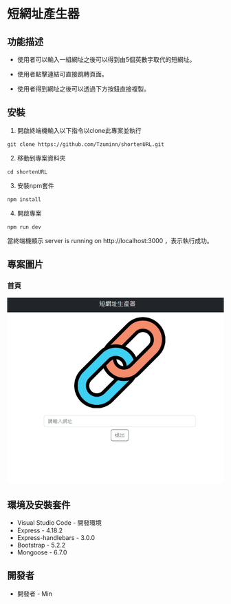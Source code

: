 # 短網址產生器

## 功能描述

+ 使用者可以輸入一組網址之後可以得到由5個英數字取代的短網址。

+ 使用者點擊連結可直接跳轉頁面。

+ 使用者得到網址之後可以透過下方按鈕直接複製。

## 安裝

1. 開啟終端機輸入以下指令以clone此專案並執行

```
git clone https://github.com/Tzuminn/shortenURL.git
```

2. 移動到專案資料夾

```
cd shortenURL
```

3. 安裝npm套件

```
npm install
```

4. 開啟專案

```
npm run dev
```

當終端機顯示 server is running on http://localhost:3000 ，表示執行成功。

## 專案圖片

### 首頁

![首頁](https://github.com/Tzuminn/shortenURL/blob/main/public/img/home.jpg)


## 環境及安裝套件

+ Visual Studio Code - 開發環境
+ Express - 4.18.2
+ Express-handlebars - 3.0.0
+ Bootstrap - 5.2.2
+ Mongoose - 6.7.0

## 開發者

+ 開發者 - Min
